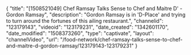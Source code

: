 {
    "title": "[1508521049] Chef Ramsay Talks Sense to Chef and Maitre D' - Gordon Ramsay",
    "description": "Gordon Ramsay is in 'D-Place' and trying to turn around the fortunes of this ailing restaurant.",
    "channelid": "123179143",
    "videoid": "123179231",
    "date_created": "1342601170",
    "date_modified": "1508373260",
    "type": "captivate",
    "layout": "channelVideo",
    "url": "\/food-network\/chef-ramsay-talks-sense-to-chef-and-maitre-d-gordon-ramsay\/123179143-123179231"
}